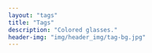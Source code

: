 ```yaml
---
layout: "tags"
title: "Tags"
description: "Colored glasses."
header-img: "img/header_img/tag-bg.jpg"
---
```

